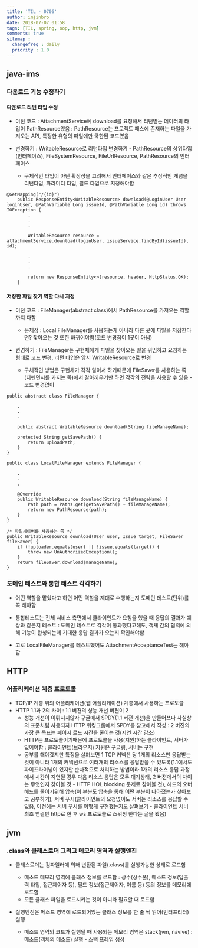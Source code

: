 ```yaml
---
title: 'TIL - 0706'
author: imjinbro
date: 2018-07-07 01:58
tags: [TIL, spring, oop, http, jvm]
comments: true
sitemap :
  changefreq : daily
  priority : 1.0
---
```


## java-ims
### 다운로드 기능 수정하기
#### 다운로드 리턴 타입 수정
* 이전 코드 : AttachmentService에 download를 요청해서 리턴받는 데이터의 타입이 PathResource였음 : PathResource는 프로젝트 패스에 존재하는 파일을 가져오는 API, 특정한 유형의 파일에만 국한된 코드였음

* 변경하기 : WritableResource로 리턴타입 변경하기 - PathResource의 상위타입(인터페이스), FileSystemResource, FileUrlResource, PathResource의 인터페이스
  * 구체적인 타입이 아닌 확장성을 고려해서 인터페이스와 같은 추상적인 개념을 리턴타입, 파라미터 타입, 필드 타입으로 지정해야함 
  
~~~
@GetMapping("/{id}")
    public ResponseEntity<WritableResource> download(@LoginUser User loginUser, @PathVariable Long issueId, @PathVariable Long id) throws IOException {
        .
        .
        .
        
        WritableResource resource = attachmentService.download(loginUser, issueService.findById(issueId), id);
        
        .
        .
        .
        
        return new ResponseEntity<>(resource, header, HttpStatus.OK);
    }
~~~ 
  
#### 저장한 파일 찾기 역할 다시 지정
* 이전 코드 : FileManager(abstract class)에서 PathResource를 가져오는 역할까지 다함
  * 문제점 : Local FileManager를 사용하는게 아니라 다른 곳에 파일을 저장한다면? 찾아오는 것 또한 바뀌어야함(코드 변경점이 1곳이 아님)

* 변경하기 : FileManager는 구현체에게 파일을 찾아오는 일을 위임하고 요청하는 형태로 코드 변경, 리턴 타입은 앞서 WritableResource로 변경
  * 구체적인 방법은 구현체가 각각 알아서 하기때문에 FileSaver를 사용하는 쪽(디펜던시를 가지는 쪽)에서 갈아끼우기만 하면 각각의 전략을 사용할 수 있음 - 코드 변경없이

~~~
public abstract class FileManager {
    
    .
    .
    .

    public abstract WritableResource download(String fileManageName);

    protected String getSavePath() {
        return uploadPath;
    }
}

public class LocalFileManager extends FileManager {
    
    .
    .
    .

    @Override
    public WritableResource download(String fileManageName) {
        Path path = Paths.get(getSavePath() + fileManageName);
        return new PathResource(path);
    }
}

/* 파일세이버를 사용하는 쪽 */
public WritableResource download(User user, Issue target, FileSaver fileSaver) {
    if (!uploader.equals(user) || !issue.equals(target)) {
        throw new UnAuthorizedException();
    }
    return fileSaver.download(manageName);
}
~~~ 

### 도메인 테스트와 통합 테스트 각각하기
* 어떤 역할을 맡았다고 하면 어떤 역할을 제대로 수행하는지 도메인 테스트(단위)를 꼭 해야함
* 통합테스트는 전체 서비스 측면에서 클라이언트가 요청을 했을 때 응답의 결과가 예상과 같은지 테스트 : 도메인 테스트로 각각이 통과했다고해도, 객체 간의 협력에 의해 기능이 완성되는데 기대한 응답 결과가 오는지 확인해야함
  
* 고로  LocalFileManager를 테스트했어도 AttachmentAcceptanceTest는 해야함
   
## HTTP
### 어플리케이션 계층 프로토콜
* TCP/IP 계층 위의 어플리케이션(웹 어플리케이션) 계층에서 사용하는 프로토콜 
* HTTP 1.1과 2의 차이 : 1.1 버젼의 성능 개선 버젼이 2
  * 성능 개선이 이뤄지지않자 구글에서 SPDY(1.1 버젼 개선)을 만들어쓰다 사실상의 표준처럼 사용되자 HTTP 워킹그룹에서 SPDY를 참고해서 작성 : 2 버젼의 가장 큰 목표는 페이지 로드 시간을 줄이는 것(지연 시간 감소)
  * HTTP는 프로토콜이기때문에 프로토콜을 사용(지원)하는 클라이언트, 서버가 있어야함 : 클라이언트(브라우저) 지원은 구글링, 서버는 구현
  * 공부를 해야겠지만 특징을 살펴보면 1 TCP 커넥션 당 1개의 리소스만 응답받는 것이 아니라 1개의 커넥션으로 여러개의 리소스를 응답받을 수 있도록(1.1에서도 파이프라이닝이 있지만 순차적으로 처리하는 방법이라 1개의 리소스 응답 과정에서 시간이 지연될 경우 다음 리소스 응답은 모두 대기상태, 2 버젼에서의 차이는 무엇인지 찾아볼 것 - HTTP HOL blocking 문제로 찾아볼 것), 헤드의 오버헤드를 줄이기위해 압축(이 부분도 압축을 통해 어떤 부분이 나아졌는가 찾아보고 공부하기), 서버 푸시(클라이언트의 요청없이도 서버는 리소스를 응답할 수 있음, 이전에는 서버 푸시를 어떻게 구현했는지도 살펴보기 - 클라이언트 서버 최초 연결만 http로 한 후 ws 프로토콜로 스위칭 한다는 글을 봤음)

## jvm
### .class와 클래스로더 그리고 메모리 영역과 실행엔진
* 클래스로더는 컴파일러에 의해 변환된 파일(.class)를 실행가능한 상태로 로드함
  * 메소드 메모리 영역에 클래스 정보를 로드함 : 상수(상수풀), 메소드 정보(입출력 타입, 접근제어자 등), 필드 정보(접근제어자, 이름 등) 등의 정보를 메모리에 로드함
  * 모든 클래스 파일을 로드시키는 것이 아니라 필요할 때 로드함

* 실행엔진은 메소드 영역에 로드되어있는 클래스 정보를 한 줄 씩 읽어(인터프리터) 실행
  * 메소드 영역의 코드가 실행될 때 사용되는 메모리 영역은 stack(jvm, navive) : 메소드(객체의 메소드) 실행 - 스택 프레임 생성